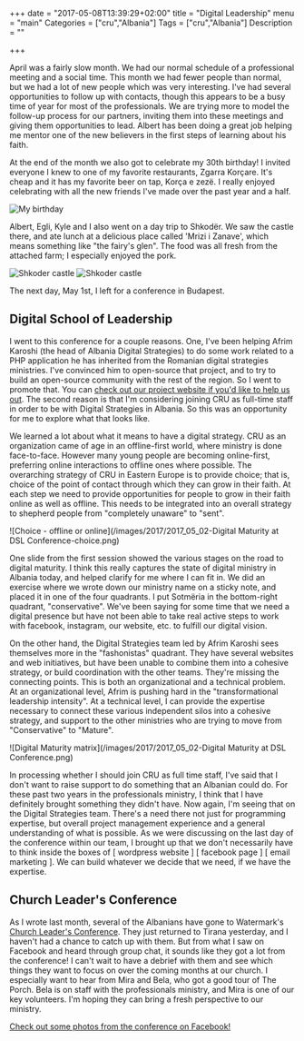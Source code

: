 +++
date = "2017-05-08T13:39:29+02:00"
title = "Digital Leadership"
menu = "main"
Categories = ["cru","Albania"]
Tags = ["cru","Albania"]
Description = ""

+++

April was a fairly slow month.  We had our normal schedule of a professional meeting and a social time.  This month we had fewer people than normal, but we had a lot of new people which was very interesting.  I've had several opportunities to follow up with contacts, though this appears to be a busy time of year for most of the professionals.  We are trying more to model the follow-up process for our partners, inviting them into these meetings and giving them opportunities to lead.  Albert has been doing a great job helping me mentor one of the new believers in the first steps of learning about his faith.

At the end of the month we also got to celebrate my 30th birthday!  I invited everyone I knew to one of my favorite restaurants, Zgarra Korçare.  It's cheap and it has my favorite beer on tap, Korça e zezë.  I really enjoyed celebrating with all the new friends I've made over the past year and a half.

![My birthday](/images/2017/2017_04_birthday.jpg)

Albert, Egli, Kyle and I also went on a day trip to Shkodër.  We saw the castle there, and ate lunch at a delicious place called 'Mrizi i Zanave', which means something like "the fairy's glen".  The food was all fresh from the attached farm; I especially enjoyed the pork.

![Shkoder castle](/images/2017/2017_04_shkoder_2.jpg)
![Shkoder castle](/images/2017/2017_04_shkoder.jpg)

The next day, May 1st, I left for a conference in Budapest.

## Digital School of Leadership

I went to this conference for a couple reasons.  One, I've been helping Afrim Karoshi (the head of Albania Digital Strategies) to do some work related to a PHP application he has inherited from the Romanian digital strategies ministries.  I've convinced him to open-source that project, and to try to build an open-source community with the rest of the region.  So I went to promote that.  You can [check out our project website if you'd like to help us out](https://crualbaniadigital.gitlab.io).  The second reason is that I'm considering joining CRU as full-time staff in order to be with Digital Strategies in Albania.  So this was an opportunity for me to explore what that looks like.

We learned a lot about what it means to have a digital strategy.  CRU as an organization came of age in an offline-first world, where ministry is done face-to-face.  However many young people are becoming online-first, preferring online interactions to offline ones where possible.  The overarching strategy of CRU in Eastern Europe is to provide choice; that is, choice of the point of contact through which they can grow in their faith.  At each step we need to provide opportunities for people to grow in their faith online as well as offline.  This needs to be integrated into an overall strategy to shepherd people from "completely unaware" to "sent".

![Choice - offline or online](/images/2017/2017_05_02-Digital Maturity at DSL Conference-choice.png)

One slide from the first session showed the various stages on the road to digital maturity.  I think this really captures the state of digital ministry in Albania today, and helped clarify for me where I can fit in.  We did an exercise where we wrote down our ministry name on a sticky note, and placed it in one of the four quadrants.  I put Sotmëria in the bottom-right quadrant, "conservative".  We've been saying for some time that we need a digital presence but have not been able to take real active steps to work with facebook, instagram, our website, etc. to fulfill our digital vision.

On the other hand, the Digital Strategies team led by Afrim Karoshi sees themselves more in the "fashonistas" quadrant.  They have several websites and web initiatives, but have been unable to combine them into a cohesive strategy, or build coordination with the other teams.  They're missing the connecting points.  This is both an organizational and a technical problem.  At an organizational level, Afrim is pushing hard in the "transformational leadership intensity".  At a technical level, I can provide the expertise necessary to connect these various independent silos into a cohesive strategy, and support to the other ministries who are trying to move from "Conservative" to "Mature".

![Digital Maturity matrix](/images/2017/2017_05_02-Digital Maturity at DSL Conference.png)

In processing whether I should join CRU as full time staff, I've said that I don't want to raise support to do something that an Albanian could do.  For these past two years in the professionals ministry, I think that I have definitely brought something they didn't have.  Now again, I'm seeing that on the Digital Strategies team.  There's a need there not just for programming expertise, but overall project management experience and a general understanding of what is possible.  As we were discussing on the last day of the conference within our team, I brought up that we don't necessarily have to think inside the boxes of [ wordpress website ] [ facebook page ] [ email marketing ].  We can build whatever we decide that we need, if we have the expertise.

## Church Leader's Conference

As I wrote last month, several of the Albanians have gone to Watermark's [Church Leader's Conference](http://churchleadersconference.com/).  They just returned to Tirana yesterday, and I haven't had a chance to catch up with them.  But from what I saw on Facebook and heard through group chat, it sounds like they got a lot from the conference!  I can't wait to have a debrief with them and see which things they want to focus on over the coming months at our church.  I especially want to hear from Mira and Bela, who got a good tour of The Porch.  Bela is on staff with the professionals ministry, and Mira is one of our key volunteers.  I'm hoping they can bring a fresh perspective to our ministry.

[Check out some photos from the conference on Facebook!](https://www.facebook.com/watermarkCLC/)
